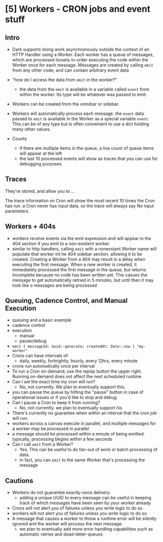 # [5] Workers - CRON jobs and event stuff

## Intro
- Dark supports doing work asynchronously outside the context of an HTTP Handler using a Worker. Each worker has a queue of messages, which are processed loosely in-order executing the code within the Worker once for each message. Messages are created by calling `emit` from any other code, and can contain arbitrary event data

- "how do I access the data from `emit` in the worker?"
	- the data from the `emit` is available in a variable called `event` from within the worker. Its type will be whatever was passed to emit.
- Workers can be created from the omnibar or sidebar.
- Workers will automatically process each message. the `event` data passed to `emit` is available in the Worker as a special variable `event`. This can be of any type but is often convenient to use a dict holding many other values.
- Counts
	- if there are multiple items in the queue, a live count of queue items will appear at the left
	- the last 10 processed events will show as traces that you can use for debugging purposes

## Traces

They're stored, and allow you to ...

The trace information on Cron will show the most recent 10 times the Cron has run. a Cron never has input data, so the trace will always say No input parameters.

## Workers + 404s
- workers receive events via the emit expression and will appear in the 404 section if you emit to a non-existent worker.
- similar to http handlers, calling `emit` with a nonexstant Worker name will populate that worker int he 404 sidebar section, allowing it to be created. Creating a Worker from a 404 may result in a delay when executing the first message. When a new worker is created, it immediately processed the first message in the queue, but returns Incomplete because no code has been written yet. This casues the message to get automatically retried in 5 minutes, but until then it may look like o messages are being processed


## Queuing, Cadence Control, and Manual Execution

- queuing and a basic example
- cadence control
- execution
	- manual
	- pause/debug
- `emit { messageId: Uuid::generate; createdAt: Date::now } "my-worker"`
- Crons can have intervals of:
	- daily, weekly, fortnightly, hourly, every 12hrs, every minute
- crons run automatically once per interval
- To run a Cron on-demand, use the replay button the upper right. Running on-demand does not affect the next scheduled runtime
- Can I set the exact time my cron will run?
	- No, not currently. We plan to eventually support this.
- you can pause the queue by hitting the "pause" button in case of operational issues or if you'd like to stop and debug
- Can I pause a Cron to keep it from running?
	- No, not currently. we plan to eventually support his
- There's currently no guarantee when within an interval that the cron job will run.
- workers across a canvas execute in parallel, and multiple messages for a worker may be processed in parallel
- a message should be processed within a minute of being emitted. typically, processing begins within a few seconds
- Can I call `emit` from a Worker?
	- Yes. This can be useful to do fan-out of work or batch processing of data.
	- In fact, you can `emit` to the same Worker that's processing the message

## Cautions

- Workers do not guarantee exactly-once delivery.
	- adding a unique UUID to every message can be useful in keeping track of which messages have been seen by your worker already
- Crons will not alert you of failures unless you write logic to do so
- workers will not alert you of failures unless you write logic to do so
- A message that causes a worker to throw a runtime error will be silently ignored and the worker will process the next message.
	- we plan to eventually add more error handling capabilities such as automatic retries and dead-letter-queues